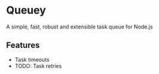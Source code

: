# Queuey

A simple, fast, robust and extensible task queue for Node.js

## Features
- Task timeouts
- TODO: Task retries
